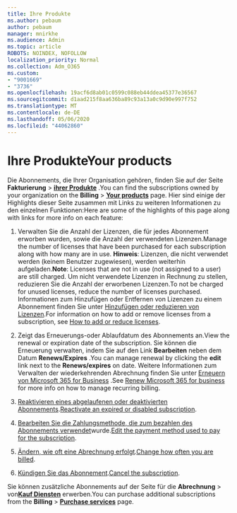 ```yaml
---
title: Ihre Produkte
ms.author: pebaum
author: pebaum
manager: mnirkhe
ms.audience: Admin
ms.topic: article
ROBOTS: NOINDEX, NOFOLLOW
localization_priority: Normal
ms.collection: Adm_O365
ms.custom:
- "9001669"
- "3736"
ms.openlocfilehash: 19acf6d8ab01c0599c088eb44ddea45377e36567
ms.sourcegitcommit: d1aad215f8aa636ba89c93a13a0c9d90e997f752
ms.translationtype: MT
ms.contentlocale: de-DE
ms.lasthandoff: 05/06/2020
ms.locfileid: "44062860"
---
```

# <a name="your-products"></a><span data-ttu-id="890de-102">Ihre Produkte</span><span class="sxs-lookup"><span data-stu-id="890de-102">Your products</span></span>

<span data-ttu-id="890de-103">Die Abonnements, die Ihrer Organisation gehören, finden Sie auf der Seite **Fakturierung** > **[ihrer Produkte](https://go.microsoft.com/fwlink/p/?linkid=842054)** .</span><span class="sxs-lookup"><span data-stu-id="890de-103">You can find the subscriptions owned by your organization on the **Billing** > **[Your products](https://go.microsoft.com/fwlink/p/?linkid=842054)** page.</span></span> <span data-ttu-id="890de-104">Hier sind einige der Highlights dieser Seite zusammen mit Links zu weiteren Informationen zu den einzelnen Funktionen:</span><span class="sxs-lookup"><span data-stu-id="890de-104">Here are some of the highlights of this page along with links for more info on each feature:</span></span>

1. <span data-ttu-id="890de-105">Verwalten Sie die Anzahl der Lizenzen, die für jedes Abonnement erworben wurden, sowie die Anzahl der verwendeten Lizenzen.</span><span class="sxs-lookup"><span data-stu-id="890de-105">Manage the number of licenses that have been purchased for each subscription along with how many are in use.</span></span>  <span data-ttu-id="890de-106">**Hinweis**: Lizenzen, die nicht verwendet werden (keinem Benutzer zugewiesen), werden weiterhin aufgeladen.</span><span class="sxs-lookup"><span data-stu-id="890de-106">**Note**: Licenses that are not in use (not assigned to a user) are still charged.</span></span>  <span data-ttu-id="890de-107">Um nicht verwendete Lizenzen in Rechnung zu stellen, reduzieren Sie die Anzahl der erworbenen Lizenzen.</span><span class="sxs-lookup"><span data-stu-id="890de-107">To not be charged for unused licenses, reduce the number of licenses purchased.</span></span> <span data-ttu-id="890de-108">Informationen zum Hinzufügen oder Entfernen von Lizenzen zu einem Abonnement finden Sie unter [Hinzufügen oder reduzieren von Lizenzen](https://docs.microsoft.com/alchemyinsights/how-to-add-or-reduce-licenses).</span><span class="sxs-lookup"><span data-stu-id="890de-108">For information on how to add or remove licenses from a subscription, see [How to add or reduce licenses](https://docs.microsoft.com/alchemyinsights/how-to-add-or-reduce-licenses).</span></span>

2. <span data-ttu-id="890de-109">Zeigt das Erneuerungs-oder Ablaufdatum des Abonnements an.</span><span class="sxs-lookup"><span data-stu-id="890de-109">View the renewal or expiration date of the subscription.</span></span>  <span data-ttu-id="890de-110">Sie können die Erneuerung verwalten, indem Sie auf den Link **Bearbeiten** neben dem Datum **Renews/Expires** .</span><span class="sxs-lookup"><span data-stu-id="890de-110">You can manage renewal by clicking the **edit** link next to the **Renews/expires** on date.</span></span>  <span data-ttu-id="890de-111">Weitere Informationen zum Verwalten der wiederkehrenden Abrechnung finden Sie unter [Erneuern von Microsoft 365 for Business](https://go.microsoft.com/fwlink/?linkid=2119216) .</span><span class="sxs-lookup"><span data-stu-id="890de-111">See [Renew Microsoft 365 for business](https://go.microsoft.com/fwlink/?linkid=2119216) for more info on how to manage recurring billing.</span></span>

3. <span data-ttu-id="890de-112">[Reaktivieren eines abgelaufenen oder deaktivierten Abonnements](https://go.microsoft.com/fwlink/?linkid=2117519).</span><span class="sxs-lookup"><span data-stu-id="890de-112">[Reactivate an expired or disabled subscription](https://go.microsoft.com/fwlink/?linkid=2117519).</span></span>

4. <span data-ttu-id="890de-113">[Bearbeiten Sie die Zahlungsmethode, die zum bezahlen des Abonnements verwendet](https://go.microsoft.com/fwlink/?linkid=2117167)wurde.</span><span class="sxs-lookup"><span data-stu-id="890de-113">[Edit the payment method used to pay for the subscription](https://go.microsoft.com/fwlink/?linkid=2117167).</span></span>

5. <span data-ttu-id="890de-114">[Ändern, wie oft eine Abrechnung erfolgt](https://go.microsoft.com/fwlink/?linkid=2119112).</span><span class="sxs-lookup"><span data-stu-id="890de-114">[Change how often you are billed](https://go.microsoft.com/fwlink/?linkid=2119112).</span></span>

6. <span data-ttu-id="890de-115">[Kündigen Sie das Abonnement](https://go.microsoft.com/fwlink/?linkid=2119113).</span><span class="sxs-lookup"><span data-stu-id="890de-115">[Cancel the subscription](https://go.microsoft.com/fwlink/?linkid=2119113).</span></span>

<span data-ttu-id="890de-116">Sie können zusätzliche Abonnements auf der Seite für die **Abrechnung** > von[**Kauf Diensten**](https://go.microsoft.com/fwlink/p/?linkid=868433) erwerben.</span><span class="sxs-lookup"><span data-stu-id="890de-116">You can purchase additional subscriptions from the **Billing** > [**Purchase services**](https://go.microsoft.com/fwlink/p/?linkid=868433) page.</span></span>
